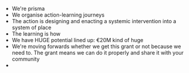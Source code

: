 - We're prisma
- We organise action-learning journeys
- The action is designing and enacting a systemic intervention into a system of place
- The learning is how 
- We have HUGE potential lined up: €20M kind of huge
- We're moving forwards whether we get this grant or not because we need to. The grant means we can do it properly and share it with your community
- 